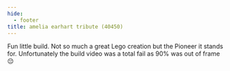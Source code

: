 ```yaml
---
hide:
  - footer
title: amelia earhart tribute (40450)
---
```


Fun little build. Not so much a great Lego creation but the Pioneer it stands for.
Unfortunately the build video was a total fail as 90% was out of frame 😔
